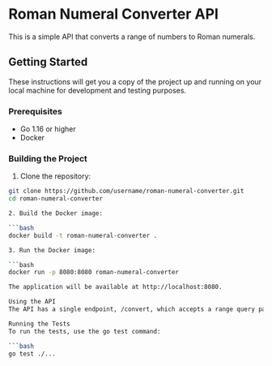 # Roman Numeral Converter API

This is a simple API that converts a range of numbers to Roman numerals.

## Getting Started

These instructions will get you a copy of the project up and running on your local machine for development and testing purposes.

### Prerequisites

- Go 1.16 or higher
- Docker

### Building the Project

1. Clone the repository:

```bash
git clone https://github.com/username/roman-numeral-converter.git
cd roman-numeral-converter

2. Build the Docker image:

```bash
docker build -t roman-numeral-converter .

3. Run the Docker image:

```bash
docker run -p 8080:8080 roman-numeral-converter

The application will be available at http://localhost:8080.

Using the API
The API has a single endpoint, /convert, which accepts a range query parameter in the format 'from-to'. For example, to convert the numbers 1 to 10 to Roman numerals, you would send a GET request to http://localhost:8080/convert?range=1-10.

Running the Tests
To run the tests, use the go test command:

```bash
go test ./...